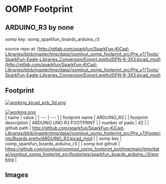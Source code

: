 # OOMP Footprint  
## ARDUINO_R3  by none  
  
oomp key: oomp_sparkfun_boards_arduino_r3  
  
source repo at: [http://gitlab.com/sparkfun/SparkFun-KiCad-Libraries/blob/master/tmp/data//oomlout_oomp_footprint_src/Pre_v7/Tools/SparkFun-Eagle-Libraries_Conversion/Export.pretty/DFN-6-3X3.kicad_mod](http://gitlab.com/sparkfun/SparkFun-KiCad-Libraries/blob/master/tmp/data//oomlout_oomp_footprint_src/Pre_v7/Tools/SparkFun-Eagle-Libraries_Conversion/Export.pretty/DFN-6-3X3.kicad_mod)  
## Footprint  
  
[![working_kicad_pcb_3d.png](working_kicad_pcb_3d_600.png)](working_kicad_pcb_3d.png)  
  
[![working.png](working_600.png)](working.png)  
| name | value | 
| --- | --- | 
| footprint name | ARDUINO_R3 | 
| footprint description | ARDUINO UNO R3 FOOTPRINT | 
| number of pads | 42 | 
| github path | http://github.com/sparkfun/SparkFun-KiCad-Libraries/blob/master/tmp/data//oomlout_oomp_footprint_src/Pre_v7/Footprints/Boards.pretty/ARDUINO_R3.kicad_mod | 
| oomp key | oomp_sparkfun_boards_arduino_r3 | 
| oomp bot github | https://github.com/oomlout/oomlout_oomp_footprint_bot/tree/main/tmp/data//oomlout_oomp_footprint_src/footprints/sparkfun_boards_arduino_r3/working | 
## Images  
